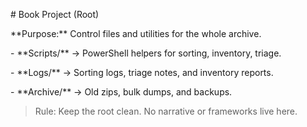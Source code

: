 \# Book Project (Root)



\*\*Purpose:\*\* Control files and utilities for the whole archive.



\- \*\*Scripts/\*\* → PowerShell helpers for sorting, inventory, triage.  

\- \*\*Logs/\*\* → Sorting logs, triage notes, and inventory reports.  

\- \*\*Archive/\*\* → Old zips, bulk dumps, and backups.  



> Rule: Keep the root clean. No narrative or frameworks live here.

